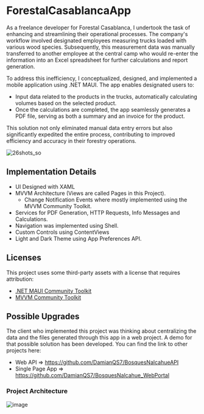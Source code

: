 # ForestalCasablancaApp
As a freelance developer for Forestal Casablanca, I undertook the task of enhancing and streamlining their operational processes. The company's workflow involved designated employees measuring trucks loaded with various wood species. Subsequently, this measurement data was manually transferred to another employee at the central camp who would re-enter the information into an Excel spreadsheet for further calculations and report generation.

To address this inefficiency, I conceptualized, designed, and implemented a mobile application using .NET MAUI. The app enables designated users to: 
* Input data related to the products in the trucks, automatically calculating volumes based on the selected product.
* Once the calculations are completed, the app seamlessly generates a PDF file, serving as both a summary and an invoice for the product.

This solution not only eliminated manual data entry errors but also significantly expedited the entire process, contributing to improved efficiency and accuracy in their forestry operations.

![26shots_so](https://github.com/DamianQS7/ForestalCasablancaApp/assets/102097286/be12c2b9-ba61-456e-9ab5-00f3f1ca91d2)

## Implementation Details
* UI Designed with XAML
* MVVM Architecture (Views are called Pages in this Project).
  - Change Notification Events where mostly implemented using the MVVM Community Toolkit.
* Services for PDF Generation, HTTP Requests, Info Messages and Calculations.
* Navigation was implemented using Shell.
* Custom Controls using ContentViews
* Light and Dark Theme using App Preferences API.

## Licenses

This project uses some third-party assets with a license that requires attribution:

- [.NET MAUI Community Toolkit](https://github.com/CommunityToolkit/Maui)
- [MVVM Community Toolkit](https://github.com/CommunityToolkit/WindowsCommunityToolkit)

## Possible Upgrades
The client who implemented this project was thinking about centralizing the data and the files generated through this app in a web project.
A demo for that possible solution has been developed. You can find the link to other projects here:
* Web API => https://github.com/DamianQS7/BosquesNalcahueAPI
* Single Page App => https://github.com/DamianQS7/BosquesNalcahue_WebPortal

### Project Architecture
![image](https://github.com/user-attachments/assets/f037c3c1-4aa5-42c1-8a25-418bdfb8f11b)

